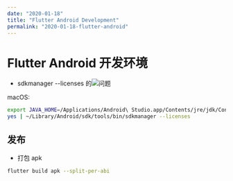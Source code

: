 ```yaml
---
date: "2020-01-18"
title: "Flutter Android Development"
permalink: "2020-01-18-flutter-android"
---
```


# Flutter Android 开发环境

- sdkmanager --licenses 的![问题](https://stackoverflow.com/a/55641042/4610600)

macOS:

```sh
export JAVA_HOME=/Applications/Android\ Studio.app/Contents/jre/jdk/Contents/Home
yes | ~/Library/Android/sdk/tools/bin/sdkmanager --licenses
```

## 发布

- 打包 apk

```sh
flutter build apk --split-per-abi
```
